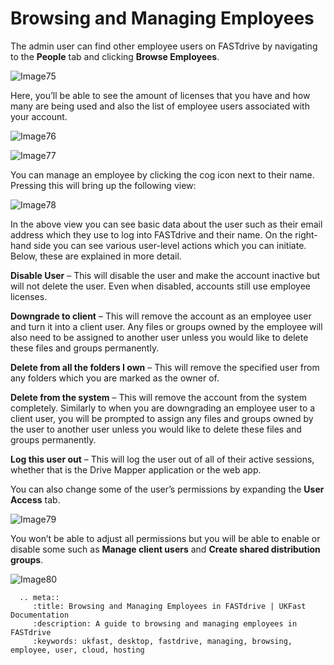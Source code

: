 # Browsing and Managing Employees

The admin user can find other employee users on FASTdrive by navigating to the __People__ tab and clicking __Browse Employees__.

![Image75](files/Image75.png)

Here, you’ll be able to see the amount of licenses that you have and how many are being used and also the list of employee users associated with your account.

![Image76](files/Image76.png)

![Image77](files/Image77.png)

You can manage an employee by clicking the cog icon next to their name. Pressing this will bring up the following view:

![Image78](files/Image78.png)

In the above view you can see basic data about the user such as their email address which they use to log into FASTdrive and their name. On the right-hand side you can see various user-level actions which you can initiate. Below, these are explained in more detail.

__Disable User__ – This will disable the user and make the account inactive but will not delete the user. Even when disabled, accounts still use employee licenses.

__Downgrade to client__ – This will remove the account as an employee user and turn it into a client user. Any files or groups owned by the employee will also need to be assigned to another user unless you would like to delete these files and groups permanently.

__Delete from all the folders I own__ – This will remove the specified user from any folders which you are marked as the owner of.

__Delete from the system__ – This will remove the account from the system completely. Similarly to when you are downgrading an employee user to a client user, you will be prompted to assign any files and groups owned by the user to another user unless you would like to delete these files and groups permanently.

__Log this user out__ – This will log the user out of all of their active sessions, whether that is the Drive Mapper application or the web app.

You can also change some of the user’s permissions by expanding the __User Access__ tab.

![Image79](files/Image79.png)

You won’t be able to adjust all permissions but you will be able to enable or disable some such as __Manage client users__ and __Create shared distribution groups__.

![Image80](files/Image80.png)

```eval_rst
  .. meta::
     :title: Browsing and Managing Employees in FASTdrive | UKFast Documentation
     :description: A guide to browsing and managing employees in FASTdrive
     :keywords: ukfast, desktop, fastdrive, managing, browsing, employee, user, cloud, hosting

